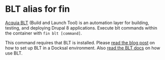 # BLT alias for fin

[Acquia BLT](http://blt.readthedocs.io) (Build and Launch Tool) is an automation
layer for building, testing, and deploying Drupal 8 applications.
Execute blt commands within the container with `fin blt [command]`.

This command requires that BLT is installed. Please [read the blog post](https://blog.docksal.io/docksal-and-acquia-blt-1552540a3b9f) on how to set up BLT in a Docksal environment. Also [read the BLT docs](http://blt.readthedocs.io) on how use BLT.
